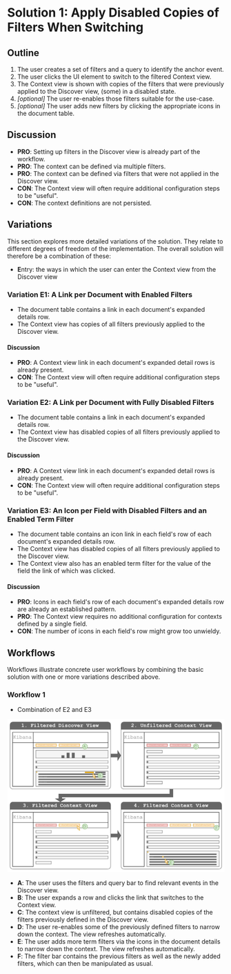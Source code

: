 # Solution 1: Apply Disabled Copies of Filters When Switching

## Outline

1. The user creates a set of filters and a query to identify the anchor event.
2. The user clicks the UI element to switch to the filtered Context view.
3. The Context view is shown with copies of the filters that were 
   previously applied to the Discover view, (some) in a disabled state.
4. *[optional]* The user re-enables those filters suitable for the use-case.
5. *[optional]* The user adds new filters by clicking the appropriate icons in 
   the document table.

## Discussion

* **PRO**: Setting up filters in the Discover view is already part of the 
  workflow.
* **PRO**: The context can be defined via multiple filters.
* **PRO**: The context can be defined via filters that were not applied in the 
  Discover view.
* **CON**: The Context view will often require additional configuration steps 
  to be "useful".
* **CON**: The context definitions are not persisted.

## Variations

This section explores more detailed variations of the solution. They relate to 
different degrees of freedom of the implementation. The overall solution will 
therefore be a combination of these:

* **E**ntry: the ways in which the user can enter the Context view from the 
  Discover view

### Variation E1: A Link per Document with Enabled Filters

* The document table contains a link in each document's expanded details row.
* The Context view has copies of all filters previously applied to the Discover 
  view.

#### Discussion

* **PRO**: A Context view link in each document's expanded detail rows is 
  already present.
* **CON**: The Context view will often require additional configuration steps 
  to be "useful".

### Variation E2: A Link per Document with Fully Disabled Filters

* The document table contains a link in each document's expanded details row.
* The Context view has disabled copies of all filters previously applied to the 
  Discover view.

#### Discussion

* **PRO**: A Context view link in each document's expanded detail rows is 
  already present.
* **CON**: The Context view will often require additional configuration steps 
  to be "useful".

### Variation E3: An Icon per Field with Disabled Filters and an Enabled Term Filter

* The document table contains an icon link in each field's row of each 
  document's expanded details row.
* The Context view has disabled copies of all filters previously applied to the 
  Discover view.
* The Context view also has an enabled term filter for the value of the field 
  the link of which was clicked.

#### Discussion

* **PRO**: Icons in each field's row of each document's expanded details row 
  are already an established pattern.
* **PRO**: The Context view requires no additional configuration for contexts 
  defined by a single field.
* **CON**: The number of icons in each field's row might grow too unwieldy.

## Workflows

Workflows illustrate concrete user workflows by combining the basic solution 
with one or more variations described above.

### Workflow 1

* Combination of E2 and E3

![workflow-1](candidate-1-workflow-1.png)

* **A**: The user uses the filters and query bar to find relevant events in the 
  Discover view.
* **B**: The user expands a row and clicks the link that switches to the 
  Context view.
* **C**: The context view is unfiltered, but contains disabled copies of the 
  filters previously defined in the Discover view.
* **D**: The user re-enables some of the previously defined filters to narrow 
  down the context. The view refreshes automatically.
* **E**: The user adds more term filters via the icons in the document details 
  to narrow down the context. The view refreshes automatically.
* **F**: The filter bar contains the previous filters as well as the newly 
  added filters, which can then be manipulated as usual.
